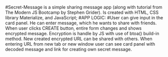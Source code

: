 #Secret-Message is a simple sharing message app (along with tutorial from The Modern JS Bootcamp by Stephen Grider). Is created with HTML, CSS library Materialize, and JavaScript;
#APP LOGIC: 
#User can give input in the card panel. He can enter message, which he wants to share with friends. When user clicks CREATE button, entire form changes and shows encrypted message. Encryption is handle by JS with use of btoa() build-in method. 
New created encrypted URL can be shared with others. When entering URL from new tab or new window user can see card panel with decoded message and link for creating own secret message.
